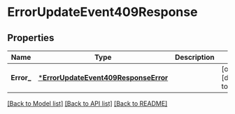 # ErrorUpdateEvent409Response

## Properties
Name | Type | Description | Notes
------------ | ------------- | ------------- | -------------
**Error_** | [***ErrorUpdateEvent409ResponseError**](ErrorUpdateEvent409ResponseError.md) |  | [optional] [default to null]

[[Back to Model list]](../README.md#documentation-for-models) [[Back to API list]](../README.md#documentation-for-api-endpoints) [[Back to README]](../README.md)

